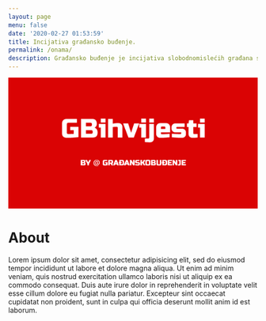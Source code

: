 ```yaml
---
layout: page
menu: false
date: '2020-02-27 01:53:59'
title: Incijativa građansko buđenje.
permalink: /onama/
description: Građansko buđenje je incijativa slobodnomislećih građana sa prostora Balkana.
---
```


<img class="" src="/assets/img/blog-image.png" alt="Gradjansko budjenje" width="600">

# About

Lorem ipsum dolor sit amet, consectetur adipisicing elit, sed do eiusmod
tempor incididunt ut labore et dolore magna aliqua. Ut enim ad minim veniam,
quis nostrud exercitation ullamco laboris nisi ut aliquip ex ea commodo
consequat. Duis aute irure dolor in reprehenderit in voluptate velit esse
cillum dolore eu fugiat nulla pariatur. Excepteur sint occaecat cupidatat non
proident, sunt in culpa qui officia deserunt mollit anim id est laborum.
